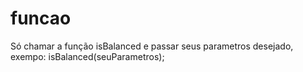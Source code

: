 # funcao
Só chamar a função isBalanced e passar seus parametros desejado, exempo: isBalanced(seuParametros);
